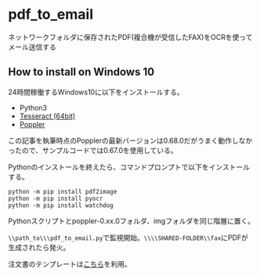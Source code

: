 # pdf_to_email
ネットワークフォルダに保存されたPDF(複合機が受信したFAX)をOCRを使ってメール送信する

## How to install on Windows 10

24時間稼働するWindows10に以下をインストールする。
- Python3
- [Tesseract (64bit)](https://github.com/UB-Mannheim/tesseract/wiki)
- [Poppler](http://blog.alivate.com.au/poppler-windows/)

この記事を執筆時点のPopplerの最新バージョンは0.68.0だがうまく動作しなかったので、サンプルコードでは0.67.0を使用している。

Pythonのインストールを終えたら、コマンドプロンプトで以下をインストールする。
```
python -m pip install pdf2image
python -m pip install pyocr
python -m pip install watchdog
```

Pythonスクリプトとpoppler-0.xx.0フォルダ、imgフォルダを同じ階層に置く。

```\\path_to\\\pdf_to_email.py```で監視開始。```\\\\SHARED-FOLDER\\fax```にPDFが生成されたら発火。

注文書のテンプレートは[こちら](https://illustfree.jp/2978/)を利用。
